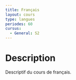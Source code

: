 ```yaml
---
title: Français
layout: cours
type: langues
periodes: 60
cursus:
  - General: S2
---
```


# Description

Descriptif du cours de français.
